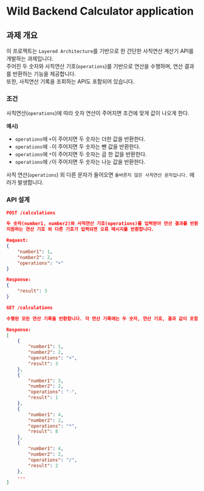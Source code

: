# Wild Backend Calculator application

## 과제 개요
이 프로젝트는 `Layered Architecture`를 기반으로 한 간단한 사칙연산 계산기 API를 개발하는 과제입니다.  
주어진 두 숫자와 사칙연산 기호(`operations`)를 기반으로 연산을 수행하며, 연산 결과를 반환하는 기능을 제공합니다.  
또한, 사칙연산 기록을 조회하는 API도 포함되어 있습니다.

### 조건

사칙연산(`operations`)에 따라 숫자 연산이 주어지면 조건에 맞게 값이 나오게 한다.  

**예시)**  
- `operations`에 `+`이 주어지면 두 숫자는 더한 값을 반환한다.  
- `operations`에 `-`이 주어지면 두 숫자는 뺀 값을 반환한다.  
- `operations`에 `*`이 주어지면 두 숫자는 곱 한 값을 반환한다.  
- `operations`에 `/`이 주어지면 두 숫자는 나눈 값을 반환한다.

사칙 연산(`operations`) 외 다른 문자가 들어오면 `올바른지 않은 사칙연산 문자입니다.` 에러가 발생합니다.

### API 설계
```json
POST /calculations

두 숫자(number1, number2)와 사칙연산 기호(operations)를 입력받아 연산 결과를 반환합니다.
지원하는 연산 기호 외 다른 기호가 입력되면 오류 메시지를 반환합니다.

Request:
{
    "number1": 1,
    "number2": 2,
    "operations": "+"
}

Response:
{
    "result": 3
}

```
```json
GET /calculations

수행된 모든 연산 기록을 반환합니다. 각 연산 기록에는 두 숫자, 연산 기호, 결과 값이 포함됩니다.

Response:
[
    {
        "number1": 1,
        "number2": 2,
        "operations": "+",
        "result": 3
    },
    {
        "number1": 3,
        "number2": 2,
        "operations": "-",
        "result": 1
    },
    {
        "number1": 4,
        "number2": 2,
        "operations": "*",
        "result": 8
    },
    {
        "number1": 4,
        "number2": 2,
        "operations": "/",
        "result": 2
    },
    ...
]
```
